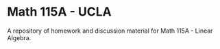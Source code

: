 # Math 115A - UCLA

A repository of homework and discussion material for Math 115A - Linear Algebra.
